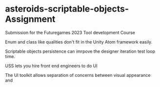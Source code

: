 # asteroids-scriptable-objects-Assignment
Submission for the Futuregames 2023 Tool development Course


Enum and class like qualities don't fit in the Unity Atom framework easily.

Scriptable objects persistence can imrpove the designer iteration test loop time.

USS lets you hire front end engineers to do UI

The UI toolkit allows separation of concerns between visual appearance and 
